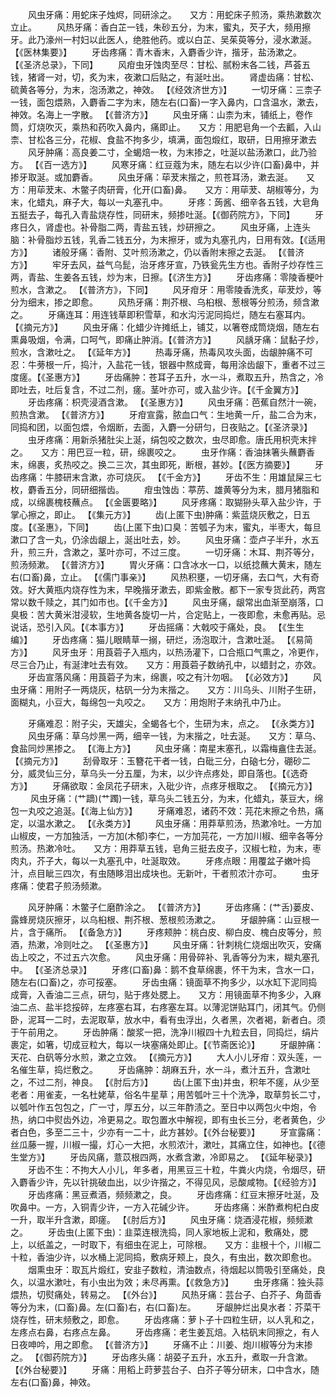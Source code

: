 <!-- { "loadSidebar": true } -->
　　风虫牙痛：用蛇床子烛烬，同研涂之。　　又方：用蛇床子煎汤，乘热漱数次立止。
　　风热牙痛：香白芷一钱，朱砂五分，为末，蜜丸，芡子大，频用擦牙。此乃濠州一村妇以此医人，绝胜他药。或以白芷、吴茱萸等分，浸水漱涎。【《医林集要》】
　　牙齿疼痛：青木香末，入麝香少许，揩牙，盐汤漱之。　 【《圣济总录》，下同】
　　风疳虫牙蚀肉至尽：甘松、腻粉末各二钱，芦荟五钱，猪肾一对，切，炙为末，夜漱口后贴之，有涎吐出。
　　肾虚齿痛：甘松、硫黄各等分，为末，泡汤漱之，神效。 【《经效济世方》】
　　一切牙痛：三柰子一钱，面包煨熟，入麝香二字为末，随左右(口畜)一字入鼻内，口含温水，漱去，神效。名海上一字散。 【《普济方》】
　　风虫牙痛：山柰为末，铺纸上，卷作筒，灯烧吹灭，乘热和药吹入鼻内，痛即止。　　又方：用肥皂角一个去瓤，入山柰、甘松各三分，花椒、食盐不拘多少，填满，面包煅红，取研，日用擦牙漱去
　　风牙肿痛：高良姜二寸，全蝎焙一枚，为末掺之，吐涎以盐汤漱口，此乃验方。 【《百一选方》】
　　风寒牙痛：红豆蔻为末，随左右以少许(口畜)鼻中，并掺牙取涎。或加麝香。
　　风虫牙痛：荜茇末揩之，煎苍耳汤，漱去涎。　　又方：用荜茇末、木鳖子肉研膏，化开(口畜)鼻。　　又方：用荜茇、胡椒等分，为末，化蜡丸，麻子大，每以一丸塞孔中。
　　牙疼：蒟酱、细辛各五钱，大皂角五挺去子，每孔入青盐烧存性，同研末，频掺吐涎。【《御药院方》，下同】
　　牙疼日久，肾虚也。补骨脂二两，青盐五钱，炒研擦之。
　　风虫牙痛，上连头脑：补骨脂炒五钱，乳香二钱五分，为末擦牙，或为丸塞孔内，日用有效。【《适用方》】
　　诸般牙痛：香附、艾叶煎汤漱之，仍以香附末擦之去涎。 【《普济方》】
　　牢牙去风，益气乌髭，治牙疼牙宣，乃铁瓮先生方也。香附子炒存性三两，青盐、生姜各五钱，炒为末，日擦。【《济生方》】
　　牙齿疼痛：零陵香梗叶煎水，含漱之。 【《普济方》，下同】
　　风牙疳牙：用零陵香洗炙，荜茇炒，等分为细末，掺之即愈。
　　风热牙痛：荆芥根、乌桕根、葱根等分煎汤，频含漱之。
　　牙痛连耳：用连钱草即积雪草，和水沟污泥同捣烂，随左右塞耳内。 【《摘元方》】
　　风虫牙痛：化蜡少许摊纸上，铺艾，以箸卷成筒烧烟，随左右熏鼻吸烟，令满，口呵气，即痛止肿消。【《普济方》】
　　风龋牙痛：鼠黏子炒，煎水，含漱吐之。 【《延年方》】
　　热毒牙痛，热毒风攻头面，齿龈肿痛不可忍：牛蒡根一斤，捣汁，入盐花一钱，银器中熬成膏，每用涂齿龈下，重者不过三度瘥。【《圣惠方》】
　　牙齿痛肿：苍耳子五升，水一斗，煮取五升，热含之，冷即吐去，吐后复含，不过二剂，瘥。茎叶亦可，或入盐少许。【《千金翼方》】
　　牙齿疼痛：枳壳浸酒含漱。 【《圣惠方》】
　　风虫牙痛：芭蕉自然汁一碗，煎热含漱。 【《普济方》】
　　牙疳宣露，脓血口气：生地黄一斤，盐二合为末，同捣和团，以面包煨，令烟断，去面，入麝一分研匀，日夜贴之。【《圣济录》】
　　虫牙疼痛：用新杀猪肚尖上涎，绢包咬之数次，虫尽即愈。唐氏用枳壳末拌之。　　又方：用巴豆一粒，研，绵裹咬之。
　　虫牙作痛：香油抹箸头蘸麝香末，绵裹，炙热咬之。换二三次，其虫即死，断根，甚妙。【《医方摘要》】
　　牙齿疼痛：牛膝研末含漱，亦可烧灰。 【《千金方》】
　　牙齿不生：用雄鼠屎三七枚，麝香五分，同研细揩齿。
　　疳虫蚀齿：葶苈、雄黄等分为末，腊月猪脂和成，以绵裹槐枝蘸点。 【《金匮要略》】
　　风牙疼痛：取猢狲头草入盐少许，于掌心擦之，即止。 【《集元方》】
　　齿(上匿下虫)肿痛：紫蓝烧灰敷之，日五度。【《圣惠》，下同】
　　齿(上匿下虫)口臭：苦瓠子为末，蜜丸，半枣大，每旦漱口了含一丸，仍涂齿龈上，涎出吐去，妙。
　　风虫牙痛：壶卢子半升，水五升，煎三升，含漱之，茎叶亦可，不过三度。
　　一切牙痛：木耳、荆芥等分，煎汤频漱。 【《普济方》】
　　胃火牙痛：口含冰水一口，以纸捻蘸大黄末，随左右(口畜)鼻，立止。 【《儒门事亲》】
　　风热积壅，一切牙痛，去口气，大有奇效。好大黄瓶内烧存性为末，早晚揩牙漱去，即紫金散。都下一家专货此药，两宫常以数千赎之，其门如市也。【《千金方》】
　　风虫牙痛，龈常出血渐至崩落，口臭极：苦大黄米泔浸软，生地黄各旋切一片，合定贴上，一夜即愈，未愈再贴。忌说话，恐引入风。【《本事方》】
　　牙齿摇痛：大戟咬于痛处，良。 【《生生编》】
　　牙齿疼痛：猫儿眼睛草一搦，研烂，汤泡取汁，含漱吐涎。 【《易简方》】
　　风牙虫牙：用莨菪子入瓶内，以热汤灌下，口合瓶口气熏之，冷更作，尽三合乃止，有涎津吐去有效。　　又方：用莨菪子数纳孔中，以蜡封之，亦效。
　　牙齿宣落风痛：用莨菪子为末，绵裹，咬之有汁勿咽。 【《必效方》】
　　风虫牙痛：用附子一两烧灰，枯矾一分为末揩之。　　又方：川乌头、川附子生研，面糊丸，小豆大，每绵包一丸咬之。　　又方：用炮附子末纳孔中乃止。

　　牙痛难忍：附子尖，天雄尖，全蝎各七个，生研为末，点之。 【《永类方》】
　　风虫牙痛：草乌炒黑一两，细辛一钱，为末揩之，吐去涎。　　又方：草乌、食盐同炒黑掺之。 【《海上方》】
　　风虫牙痛：南星末塞孔，以霜梅盦住去涎。 【《摘元方》】
　　刮骨取牙：玉簪花干者一钱，白砒三分，白硇七分，硼砂二分，威灵仙三分，草乌头一分五厘，为末，以少许点疼处，即自落也。【《选奇方》】
　　牙痛欲取：金凤花子研末，入砒少许，点疼牙根取之。 【《摘元方》】
　　 风虫牙痛：(艹蹢)(艹躅)一钱，草乌头二钱五分，为末，化蜡丸，菉豆大，绵包一丸咬之追涎。【《海上仙方》】
　　牙痛难忍，诸药不效：芫花末擦之令热，痛定，以温水漱之。 【《永类方》】
　　风虫牙痛：用莽草煎汤，热漱冷吐。一方加山椒皮，一方加独活，一方加(木郁)李仁，一方加芫花，一方加川椒、细辛各等分煎汤。热漱冷吐。　　又方：用莽草五钱，皂角三挺去皮子，汉椒七粒，为末，枣肉丸，芥子大，每以一丸塞孔中，吐涎取效。
　　牙疼点眼：用覆盆子嫩叶捣汁，点目眦三四次，有虫随眵泪出成块也。无新叶，干者煎浓汁亦可。
　　虫牙疼痛：使君子煎汤频漱。

　　风牙肿痛：木鳖子仁磨酢涂之。 【《普济方》】
　　牙齿疼痛：(艹舌)蒌皮、露蜂房烧灰擦牙，以乌桕根、荆芥根、葱根煎汤漱之。
　　牙龈肿痛：山豆根一片，含于痛所。 【《备急方》】
　　牙疼颊肿：桃白皮、柳白皮、槐白皮等分，煎酒，热漱，冷则吐之。 【《圣惠方》】
　　风虫牙痛：针刺桃仁烧烟出吹灭，安痛齿上咬之，不过五六次愈。
　　风虫牙痛：用骨碎补、乳香等分为末，糊丸塞孔中。 【《圣济总录》】
　　牙疼(口畜)鼻：鹅不食草绵裹，怀干为末，含水一口，随左右(口畜)之，亦可挼塞。
　　牙齿虫痛：镜面草不拘多少，以水缸下泥同捣成膏，入香油二三点，研匀，贴于疼处腮上。　　又方：用镜面草不拘多少，入麻油二点、盐半捻挼碎，左疼塞右耳，右疼塞左耳。以薄泥饼贴耳门，闭其气。仍侧卧，泥耳一二时，去泥取草，放水中，看有虫浮出，久者黑，次者褐，新者白。须于午前用之。
　　牙齿肿痛：酸浆一把，洗净川椒四十九粒去目，同捣烂，绢片裹定，如箸，切成豆粒大，每以一块塞痛处即止。【《节斋医论》】
　　牙龈肿痛：天花、白矾等分水煎，漱之立效。 【《摘元方》】
　　大人小儿牙疳：双头莲，一名催生草，捣烂敷之。
　　牙齿痛肿：胡麻五升，水一斗，煮汁五升，含漱吐之，不过二剂，神良。 【《肘后方》】
　　齿(上匿下虫)并虫，积年不瘥，从少至老者：用雀麦，一名杜姥草，俗名牛星草；用苦瓠叶三十个洗净，取草剪长二寸，以瓠叶作五包包之，广一寸，厚五分，以三年酢渍之。至日中以两包火中炮，令热，纳口中熨齿外边，冷更易之。取包置水中解视，即有虫长三分，老者黄色，少者白色，多至二三十，少亦有一二十，此方甚妙。【《外台秘要》】
　　牙宣露痛：丝瓜藤一握，川椒一撮，灯心一大把，水煎浓汁，漱吐，其痛立住，如神也。【《德生堂方》】
　　牙齿风痛，薏苡根四两，水煮含漱，冷即易之。 【《延年秘录》】
　　牙齿不生：不拘大人小儿，年多者，用黑豆三十粒，牛粪火内烧，令烟尽，研入麝香少许，先以针挑破血出，以少许揩之，不得见风，忌酸咸物。【《经验方》】
　　牙齿疼痛：黑豆煮酒，频频漱之，良。
　　牙齿疼痛：红豆末擦牙吐涎，及吹鼻中。一方，入铜青少许，一方入花碱少许。
　　牙齿疼痛：米酢煮枸杞白皮一升，取半升含漱，即瘥。 【《肘后方》】
　　风虫牙痛：烧酒浸花椒，频频漱之。
　　牙齿虫(上匿下虫)：韭菜连根洗捣，同人家地板上泥和，敷痛处，腮上，以纸盖之，一时取下，有细虫在泥上，可除根。　　又方：韭根十个，川椒二十粒，香油少许，以水桶上泥同捣，敷病牙颊上，良久，有虫出，数次即愈也。
　　烟熏虫牙：取瓦片煅红，安韭子数粒，清油数点，待烟起以筒吸引至痛处，良久，以温水漱吐，有小虫出为效；未尽再熏。【《救急方》】
　　虫牙疼痛：独头蒜煨热，切熨痛处，转易之。 【《外台》】
　　风热牙痛：芸台子、白芥子、角茴香等分为末，(口畜)鼻。左(口畜)右，右(口畜)左。
　　牙龈肿烂出臭水者：芥菜干烧存性，研末频敷之，即愈。
　　牙齿疼痛：萝卜子十四粒生研，以人乳和之，左疼点右鼻，右疼点左鼻。
　　牙齿疼痛：老生姜瓦焙。入枯矾末同擦之，有人日夜呻吟，用之即愈。 【《普济方》】
　　牙痛不止：川姜、炮川椒等分为末掺之。 【《御药院方》】
　　牙齿疼头痛：胡荽子五升，水五升，煮取一升含漱。 【《外台秘要》】
　　牙痛：用稻上莳萝芸台子、白芥子等分研末，口中含水，随左右(口畜)鼻，神效。
